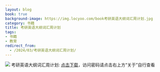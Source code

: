 ```yaml
---
layout: blog
book: true
background-image: https://img.locyoo.com/book考研英语大纲词汇周计划.jpg
category: 书籍
title: 考研英语大纲词汇周计划
tags:
- 书籍
- 教育
redirect_from:
  - /2024/03/考研英语大纲词汇周计划/
---
```

![](https://img.locyoo.com/book考研英语大纲词汇周计划.jpg)
考研英语大纲词汇周计划: <a name = "ref1" href="https://url18.ctfile.com/f/50983618-1380724714-9b12ac?p=3619">点击下载</a>，访问密码请点击右上方“关于”自行查看